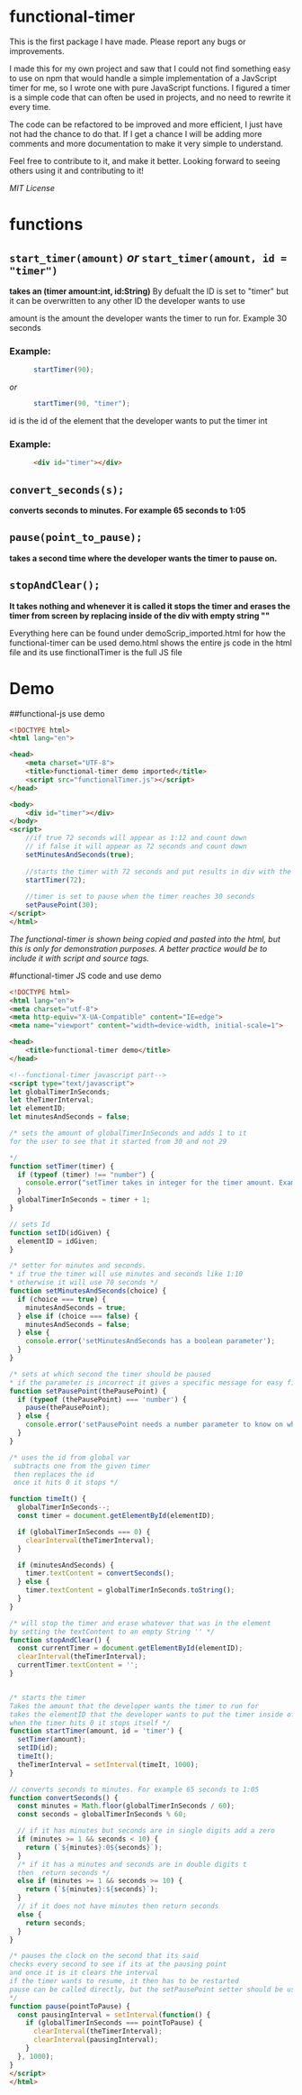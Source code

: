 # functional-timer

This is the first package I have made. Please report any bugs or improvements.

I made this for my own project and saw that I could not find something easy to use on npm that would handle a simple implementation of a JavScript timer for me, so I wrote one with pure JavaScript functions. I figured a timer is a simple code that can often be used in projects, and no need to rewrite it every time.

The code can be refactored to be improved and more efficient, I just have not had the chance to do that. If I get a chance I will be adding more comments and more documentation to make it very simple to understand. 

Feel free to contribute to it, and make it better. Looking forward to seeing others using it and contributing to it!

*MIT License*

# functions

## ```start_timer(amount)``` *or* ```start_timer(amount, id = "timer")```


**takes an (timer amount:int, id:String)**
By defualt the ID is set to "timer" but it can be overwritten to any other ID the developer wants to use

amount is the amount the developer wants the timer to run for. Example 30 seconds
### Example:
```javascript
      startTimer(90);
```
*or*

```javascript
      startTimer(90, "timer");
```

id is the id of the element that the developer wants to put the timer int
### Example:
```html
      <div id="timer"></div>
```

## ```convert_seconds(s);```
**converts seconds to minutes. For example 65 seconds to 1:05**

## ```pause(point_to_pause);```
**takes a second time where the developer wants the timer to pause on.**

## ```stopAndClear();```
**It takes nothing and whenever it is called it stops the timer and erases the timer from screen by replacing inside of the div with empty string ""**


Everything here can be found under demoScrip_imported.html for how the functional-timer can be used
demo.html shows the entire js code in the html file and its use
finctionalTimer is the full JS file 


# Demo
##functional-js use demo
```html
<!DOCTYPE html>
<html lang="en">

<head>
    <meta charset="UTF-8">
    <title>functional-timer demo imported</title>
    <script src="functionalTimer.js"></script>
</head>

<body>
    <div id="timer"></div>
</body>
<script>
    //if true 72 seconds will appear as 1:12 and count down
    // if false it will appear as 72 seconds and count down
    setMinutesAndSeconds(true);
    
    //starts the timer with 72 seconds and put results in div with the id of timer
    startTimer(72);
    
    //timer is set to pause when the timer reaches 30 seconds
    setPausePoint(30);
</script>
</html>
```



*The functional-timer is shown being copied and pasted into the html, but this is only for demonstration purposes.
A better practice would be to include it with script and source tags.*

#functional-timer JS code and use demo
```html
<!DOCTYPE html>
<html lang="en">
<meta charset="utf-8">
<meta http-equiv="X-UA-Compatible" content="IE=edge">
<meta name="viewport" content="width=device-width, initial-scale=1">

<head>
    <title>functional-timer demo</title>
</head>

<!--functional-timer javascript part-->
<script type="text/javascript">
let globalTimerInSeconds;
let theTimerInterval;
let elementID;
let minutesAndSeconds = false;

/* sets the amount of globalTimerInSeconds and adds 1 to it
for the user to see that it started from 30 and not 29

*/
function setTimer(timer) {
  if (typeof (timer) !== "number") {
    console.error("setTimer takes in integer for the timer amount. Example: startTimer(30)")
  }
  globalTimerInSeconds = timer + 1;
}

// sets Id
function setID(idGiven) {
  elementID = idGiven;
}

/* setter for minutes and seconds.
* if true the timer will use minutes and seconds like 1:10
* otherwise it will use 70 seconds */
function setMinutesAndSeconds(choice) {
  if (choice === true) {
    minutesAndSeconds = true;
  } else if (choice === false) {
    minutesAndSeconds = false;
  } else {
    console.error('setMinutesAndSeconds has a boolean parameter');
  }
}

/* sets at which second the timer should be paused
* if the parameter is incorrect it gives a specific message for easy fix*/
function setPausePoint(thePausePoint) {
  if (typeof (thePausePoint) === 'number') {
    pause(thePausePoint);
  } else {
    console.error('setPausePoint needs a number parameter to know on what second it should stop');
  }
}

/* uses the id from global var
 subtracts one from the given timer
 then replaces the id
 once it hits 0 it stops */

function timeIt() {
  globalTimerInSeconds--;
  const timer = document.getElementById(elementID);

  if (globalTimerInSeconds === 0) {
    clearInterval(theTimerInterval);
  }

  if (minutesAndSeconds) {
    timer.textContent = convertSeconds();
  } else {
    timer.textContent = globalTimerInSeconds.toString();
  }
}

/* will stop the timer and erase whatever that was in the element
by setting the textContent to an empty String '' */
function stopAndClear() {
  const currentTimer = document.getElementById(elementID);
  clearInterval(theTimerInterval);
  currentTimer.textContent = '';
}


/* starts the timer
Takes the amount that the developer wants the timer to run for
takes the elementID that the developer wants to put the timer inside of
when the timer hits 0 it stops itself */
function startTimer(amount, id = 'timer') {
  setTimer(amount);
  setID(id);
  timeIt();
  theTimerInterval = setInterval(timeIt, 1000);
}

// converts seconds to minutes. For example 65 seconds to 1:05
function convertSeconds() {
  const minutes = Math.floor(globalTimerInSeconds / 60);
  const seconds = globalTimerInSeconds % 60;

  // if it has minutes but seconds are in single digits add a zero
  if (minutes >= 1 && seconds < 10) {
    return (`${minutes}:0${seconds}`);
  }
  /* if it has a minutes and seconds are in double digits t
  then  return seconds */
  else if (minutes >= 1 && seconds >= 10) {
    return (`${minutes}:${seconds}`);
  }
  // if it does not have minutes then return seconds
  else {
    return seconds;
  }
}

/* pauses the clock on the second that its said
checks every second to see if its at the pausing point
and once it is it clears the interval
if the timer wants to resume, it then has to be restarted
pause can be called directly, but the setPausePoint setter should be used
*/
function pause(pointToPause) {
  const pausingInterval = setInterval(function() {
    if (globalTimerInSeconds === pointToPause) {
      clearInterval(theTimerInterval);
      clearInterval(pausingInterval);
    }
  }, 1000);
}
</script>
</html>
```
